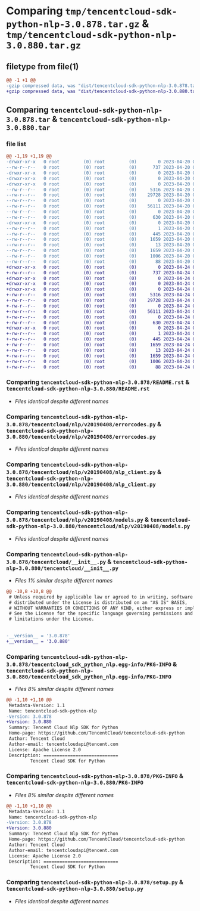# Comparing `tmp/tencentcloud-sdk-python-nlp-3.0.878.tar.gz` & `tmp/tencentcloud-sdk-python-nlp-3.0.880.tar.gz`

## filetype from file(1)

```diff
@@ -1 +1 @@
-gzip compressed data, was "dist/tencentcloud-sdk-python-nlp-3.0.878.tar", last modified: Thu Apr 20 00:38:28 2023, max compression
+gzip compressed data, was "dist/tencentcloud-sdk-python-nlp-3.0.880.tar", last modified: Mon Apr 24 03:18:13 2023, max compression
```

## Comparing `tencentcloud-sdk-python-nlp-3.0.878.tar` & `tencentcloud-sdk-python-nlp-3.0.880.tar`

### file list

```diff
@@ -1,19 +1,19 @@
-drwxr-xr-x   0 root         (0) root         (0)        0 2023-04-20 00:38:28.000000 tencentcloud-sdk-python-nlp-3.0.878/
--rw-r--r--   0 root         (0) root         (0)      737 2023-04-20 00:38:28.000000 tencentcloud-sdk-python-nlp-3.0.878/README.rst
-drwxr-xr-x   0 root         (0) root         (0)        0 2023-04-20 00:38:28.000000 tencentcloud-sdk-python-nlp-3.0.878/tencentcloud/
-drwxr-xr-x   0 root         (0) root         (0)        0 2023-04-20 00:38:28.000000 tencentcloud-sdk-python-nlp-3.0.878/tencentcloud/nlp/
-drwxr-xr-x   0 root         (0) root         (0)        0 2023-04-20 00:38:28.000000 tencentcloud-sdk-python-nlp-3.0.878/tencentcloud/nlp/v20190408/
--rw-r--r--   0 root         (0) root         (0)     5316 2023-04-20 00:38:28.000000 tencentcloud-sdk-python-nlp-3.0.878/tencentcloud/nlp/v20190408/errorcodes.py
--rw-r--r--   0 root         (0) root         (0)    29728 2023-04-20 00:38:28.000000 tencentcloud-sdk-python-nlp-3.0.878/tencentcloud/nlp/v20190408/nlp_client.py
--rw-r--r--   0 root         (0) root         (0)        0 2023-04-20 00:38:28.000000 tencentcloud-sdk-python-nlp-3.0.878/tencentcloud/nlp/v20190408/__init__.py
--rw-r--r--   0 root         (0) root         (0)    56111 2023-04-20 00:38:28.000000 tencentcloud-sdk-python-nlp-3.0.878/tencentcloud/nlp/v20190408/models.py
--rw-r--r--   0 root         (0) root         (0)        0 2023-04-20 00:38:28.000000 tencentcloud-sdk-python-nlp-3.0.878/tencentcloud/nlp/__init__.py
--rw-r--r--   0 root         (0) root         (0)      630 2023-04-20 00:38:28.000000 tencentcloud-sdk-python-nlp-3.0.878/tencentcloud/__init__.py
-drwxr-xr-x   0 root         (0) root         (0)        0 2023-04-20 00:38:28.000000 tencentcloud-sdk-python-nlp-3.0.878/tencentcloud_sdk_python_nlp.egg-info/
--rw-r--r--   0 root         (0) root         (0)        1 2023-04-20 00:38:28.000000 tencentcloud-sdk-python-nlp-3.0.878/tencentcloud_sdk_python_nlp.egg-info/dependency_links.txt
--rw-r--r--   0 root         (0) root         (0)      445 2023-04-20 00:38:28.000000 tencentcloud-sdk-python-nlp-3.0.878/tencentcloud_sdk_python_nlp.egg-info/SOURCES.txt
--rw-r--r--   0 root         (0) root         (0)     1659 2023-04-20 00:38:28.000000 tencentcloud-sdk-python-nlp-3.0.878/tencentcloud_sdk_python_nlp.egg-info/PKG-INFO
--rw-r--r--   0 root         (0) root         (0)       13 2023-04-20 00:38:28.000000 tencentcloud-sdk-python-nlp-3.0.878/tencentcloud_sdk_python_nlp.egg-info/top_level.txt
--rw-r--r--   0 root         (0) root         (0)     1659 2023-04-20 00:38:28.000000 tencentcloud-sdk-python-nlp-3.0.878/PKG-INFO
--rw-r--r--   0 root         (0) root         (0)     1006 2023-04-20 00:38:28.000000 tencentcloud-sdk-python-nlp-3.0.878/setup.py
--rw-r--r--   0 root         (0) root         (0)       88 2023-04-20 00:38:28.000000 tencentcloud-sdk-python-nlp-3.0.878/setup.cfg
+drwxr-xr-x   0 root         (0) root         (0)        0 2023-04-24 03:18:13.000000 tencentcloud-sdk-python-nlp-3.0.880/
+-rw-r--r--   0 root         (0) root         (0)      737 2023-04-24 03:18:13.000000 tencentcloud-sdk-python-nlp-3.0.880/README.rst
+drwxr-xr-x   0 root         (0) root         (0)        0 2023-04-24 03:18:13.000000 tencentcloud-sdk-python-nlp-3.0.880/tencentcloud/
+drwxr-xr-x   0 root         (0) root         (0)        0 2023-04-24 03:18:13.000000 tencentcloud-sdk-python-nlp-3.0.880/tencentcloud/nlp/
+drwxr-xr-x   0 root         (0) root         (0)        0 2023-04-24 03:18:13.000000 tencentcloud-sdk-python-nlp-3.0.880/tencentcloud/nlp/v20190408/
+-rw-r--r--   0 root         (0) root         (0)     5316 2023-04-24 03:18:13.000000 tencentcloud-sdk-python-nlp-3.0.880/tencentcloud/nlp/v20190408/errorcodes.py
+-rw-r--r--   0 root         (0) root         (0)    29728 2023-04-24 03:18:13.000000 tencentcloud-sdk-python-nlp-3.0.880/tencentcloud/nlp/v20190408/nlp_client.py
+-rw-r--r--   0 root         (0) root         (0)        0 2023-04-24 03:18:13.000000 tencentcloud-sdk-python-nlp-3.0.880/tencentcloud/nlp/v20190408/__init__.py
+-rw-r--r--   0 root         (0) root         (0)    56111 2023-04-24 03:18:13.000000 tencentcloud-sdk-python-nlp-3.0.880/tencentcloud/nlp/v20190408/models.py
+-rw-r--r--   0 root         (0) root         (0)        0 2023-04-24 03:18:13.000000 tencentcloud-sdk-python-nlp-3.0.880/tencentcloud/nlp/__init__.py
+-rw-r--r--   0 root         (0) root         (0)      630 2023-04-24 03:18:13.000000 tencentcloud-sdk-python-nlp-3.0.880/tencentcloud/__init__.py
+drwxr-xr-x   0 root         (0) root         (0)        0 2023-04-24 03:18:13.000000 tencentcloud-sdk-python-nlp-3.0.880/tencentcloud_sdk_python_nlp.egg-info/
+-rw-r--r--   0 root         (0) root         (0)        1 2023-04-24 03:18:13.000000 tencentcloud-sdk-python-nlp-3.0.880/tencentcloud_sdk_python_nlp.egg-info/dependency_links.txt
+-rw-r--r--   0 root         (0) root         (0)      445 2023-04-24 03:18:13.000000 tencentcloud-sdk-python-nlp-3.0.880/tencentcloud_sdk_python_nlp.egg-info/SOURCES.txt
+-rw-r--r--   0 root         (0) root         (0)     1659 2023-04-24 03:18:13.000000 tencentcloud-sdk-python-nlp-3.0.880/tencentcloud_sdk_python_nlp.egg-info/PKG-INFO
+-rw-r--r--   0 root         (0) root         (0)       13 2023-04-24 03:18:13.000000 tencentcloud-sdk-python-nlp-3.0.880/tencentcloud_sdk_python_nlp.egg-info/top_level.txt
+-rw-r--r--   0 root         (0) root         (0)     1659 2023-04-24 03:18:13.000000 tencentcloud-sdk-python-nlp-3.0.880/PKG-INFO
+-rw-r--r--   0 root         (0) root         (0)     1006 2023-04-24 03:18:13.000000 tencentcloud-sdk-python-nlp-3.0.880/setup.py
+-rw-r--r--   0 root         (0) root         (0)       88 2023-04-24 03:18:13.000000 tencentcloud-sdk-python-nlp-3.0.880/setup.cfg
```

### Comparing `tencentcloud-sdk-python-nlp-3.0.878/README.rst` & `tencentcloud-sdk-python-nlp-3.0.880/README.rst`

 * *Files identical despite different names*

### Comparing `tencentcloud-sdk-python-nlp-3.0.878/tencentcloud/nlp/v20190408/errorcodes.py` & `tencentcloud-sdk-python-nlp-3.0.880/tencentcloud/nlp/v20190408/errorcodes.py`

 * *Files identical despite different names*

### Comparing `tencentcloud-sdk-python-nlp-3.0.878/tencentcloud/nlp/v20190408/nlp_client.py` & `tencentcloud-sdk-python-nlp-3.0.880/tencentcloud/nlp/v20190408/nlp_client.py`

 * *Files identical despite different names*

### Comparing `tencentcloud-sdk-python-nlp-3.0.878/tencentcloud/nlp/v20190408/models.py` & `tencentcloud-sdk-python-nlp-3.0.880/tencentcloud/nlp/v20190408/models.py`

 * *Files identical despite different names*

### Comparing `tencentcloud-sdk-python-nlp-3.0.878/tencentcloud/__init__.py` & `tencentcloud-sdk-python-nlp-3.0.880/tencentcloud/__init__.py`

 * *Files 1% similar despite different names*

```diff
@@ -10,8 +10,8 @@
 # Unless required by applicable law or agreed to in writing, software
 # distributed under the License is distributed on an "AS IS" BASIS,
 # WITHOUT WARRANTIES OR CONDITIONS OF ANY KIND, either express or implied.
 # See the License for the specific language governing permissions and
 # limitations under the License.
 
 
-__version__ = '3.0.878'
+__version__ = '3.0.880'
```

### Comparing `tencentcloud-sdk-python-nlp-3.0.878/tencentcloud_sdk_python_nlp.egg-info/PKG-INFO` & `tencentcloud-sdk-python-nlp-3.0.880/tencentcloud_sdk_python_nlp.egg-info/PKG-INFO`

 * *Files 8% similar despite different names*

```diff
@@ -1,10 +1,10 @@
 Metadata-Version: 1.1
 Name: tencentcloud-sdk-python-nlp
-Version: 3.0.878
+Version: 3.0.880
 Summary: Tencent Cloud Nlp SDK for Python
 Home-page: https://github.com/TencentCloud/tencentcloud-sdk-python
 Author: Tencent Cloud
 Author-email: tencentcloudapi@tencent.com
 License: Apache License 2.0
 Description: ============================
         Tencent Cloud SDK for Python
```

### Comparing `tencentcloud-sdk-python-nlp-3.0.878/PKG-INFO` & `tencentcloud-sdk-python-nlp-3.0.880/PKG-INFO`

 * *Files 8% similar despite different names*

```diff
@@ -1,10 +1,10 @@
 Metadata-Version: 1.1
 Name: tencentcloud-sdk-python-nlp
-Version: 3.0.878
+Version: 3.0.880
 Summary: Tencent Cloud Nlp SDK for Python
 Home-page: https://github.com/TencentCloud/tencentcloud-sdk-python
 Author: Tencent Cloud
 Author-email: tencentcloudapi@tencent.com
 License: Apache License 2.0
 Description: ============================
         Tencent Cloud SDK for Python
```

### Comparing `tencentcloud-sdk-python-nlp-3.0.878/setup.py` & `tencentcloud-sdk-python-nlp-3.0.880/setup.py`

 * *Files identical despite different names*


